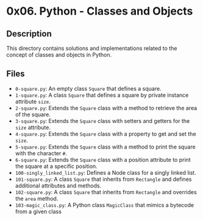 # 0x06. Python - Classes and Objects

## Description
This directory contains solutions and implementations related to the concept of classes and objects in Python.

## Files
- `0-square.py`: An empty class `Square` that defines a square.
- `1-square.py`: A class `Square` that defines a square by private instance attribute `size`.
- `2-square.py`: Extends the `Square` class with a method to retrieve the area of the square.
- `3-square.py`: Extends the `Square` class with setters and getters for the `size` attribute.
- `4-square.py`: Extends the `Square` class with a property to get and set the `size`.
- `5-square.py`: Extends the `Square` class with a method to print the square with the character `#`.
- `6-square.py`: Extends the `Square` class with a position attribute to print the square at a specific position.
- `100-singly_linked_list.py`: Defines a Node class for a singly linked list.
- `101-square.py`: A class `Square` that inherits from `Rectangle` and defines additional attributes and methods.
- `102-square.py`: A class `Square` that inherits from `Rectangle` and overrides the `area` method.
- `103-magic_class.py`: A Python class `MagicClass` that mimics a bytecode from a given class
